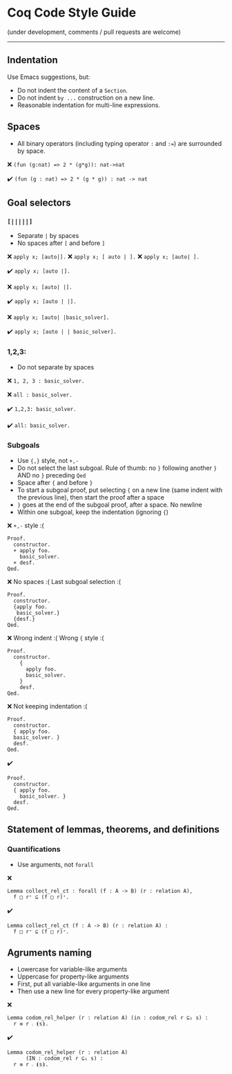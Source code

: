 # Coq Code Style Guide 

(under development, comments / pull requests are welcome)

--- 

## Indentation

Use Emacs suggestions, but:
* Do not indent the content of a `Section`.
* Do not indent `by ...` construction on a new line.
* Reasonable indentation for multi-line expressions.

## Spaces
* All binary operators (including typing operator `:` and `:=`) are surrounded by space.  

:x:                `(fun (g:nat) => 2 * (g*g)): nat->nat`

:heavy_check_mark: `(fun (g : nat) => 2 * (g * g)) : nat -> nat`


## Goal selectors

### `[|||||]`

* Separate `|` by spaces
* No spaces after `[` and before `]` 

:x:                `apply x; [auto|].`
:x:                `apply x; [ auto | ].`
:x:                `apply x; [auto| ].`

:heavy_check_mark: `apply x; [auto |].`

:x:                `apply x; [auto| |].`

:heavy_check_mark: `apply x; [auto | |].`

:x:                `apply x; [auto| |basic_solver].`

:heavy_check_mark: `apply x; [auto | | basic_solver].`

### 1,2,3:

* Do not separate by spaces

:x:                `1, 2, 3 : basic_solver.`

:x:                `all : basic_solver.`

:heavy_check_mark: `1,2,3: basic_solver.`

:heavy_check_mark: `all: basic_solver.`

### Subgoals
* Use `{,}` style, not `+,-`
* Do not select the last subgoal. Rule of thumb: no `}` following another `}` AND no `}` preceding `Qed`
* Space after `{` and before `}`
* To start a subgoal proof, put selecting `{` on a new line (same indent with the previous line), then start the proof after a space
* `}` goes at the end of the subgoal proof, after a space. No newline
* Within one subgoal, keep the indentation (ignoring `{`)


:x: `+,-` style :(
```
Proof.
  constructor.
  + apply foo. 
    basic_solver. 
  + desf.
Qed.
```
:x: No spaces :( Last subgoal selection :(
```
Proof.
  constructor.
  {apply foo. 
   basic_solver.}
  {desf.}
Qed.
```

:x: Wrong indent :( Wrong `{` style :(
```
Proof.
  constructor.
    { 
      apply foo.  
      basic_solver. 
    }
    desf.
Qed.
```

:x: Not keeping indentation :(
```
Proof.
  constructor.
  { apply foo. 
  basic_solver. }
  desf.
Qed.
```

:heavy_check_mark:
```
Proof.
  constructor.
  { apply foo. 
    basic_solver. }
  desf.
Qed.
```


## Statement of lemmas, theorems, and definitions

### Quantifications

* Use arguments, not `forall`

:x:

```
Lemma collect_rel_ct : forall (f : A -> B) (r : relation A),
  f □ r⁺ ⊆ (f □ r)⁺.
```


:heavy_check_mark:

```
Lemma collect_rel_ct (f : A -> B) (r : relation A) :
  f □ r⁺ ⊆ (f □ r)⁺.
```

## Agruments naming
* Lowercase for variable-like arguments
* Uppercase for property-like arguments
* First, put all variable-like arguments in one line 
* Then use a new line for every property-like argument

:x: 

```
Lemma codom_rel_helper (r : relation A) (in : codom_rel r ⊆₁ s) :
  r ≡ r ⨾ ⦗s⦘.
```

:heavy_check_mark:

```
Lemma codom_rel_helper (r : relation A)
      (IN : codom_rel r ⊆₁ s) :
  r ≡ r ⨾ ⦗s⦘.
```
